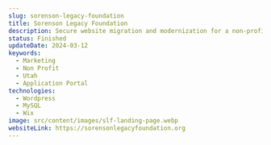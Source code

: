 ```yaml
---
slug: sorenson-legacy-foundation
title: Sorenson Legacy Foundation
description: Secure website migration and modernization for a non-profit organization.
status: Finished
updateDate: 2024-03-12
keywords:
  - Marketing
  - Non Profit
  - Utah
  - Application Portal
technologies:
  - Wordpress
  - MySQL
  - Wix
image: src/content/images/slf-landing-page.webp
websiteLink: https://sorensonlegacyfoundation.org
---
```

